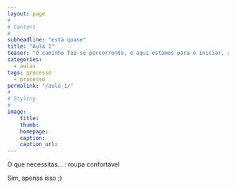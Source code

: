 ```yaml
---
layout: page
#
# Content
#
subheadline: "está quase"
title: "Aula 1"
teaser: "O caminho faz-se percorrendo, e aqui estamos para o iniciar, ao teu lado, eu, tu, nós... e o Mundo"
categories: 
  - aulas
tags: processo
  - processo
permalink: "/aula-1/"
#
# Styling
#
image:
    title:
    thumb:
    homepage:
    caption:
    caption_url:
---
```

O que necessitas...
:   roupa confortável  
  
Sim, apenas isso ;)


 [1]: #
 [2]: #
 [3]: #
 [4]: #
 [5]: #
 [6]: #
 [7]: #
 [8]: #
 [9]: #
 [10]: #
